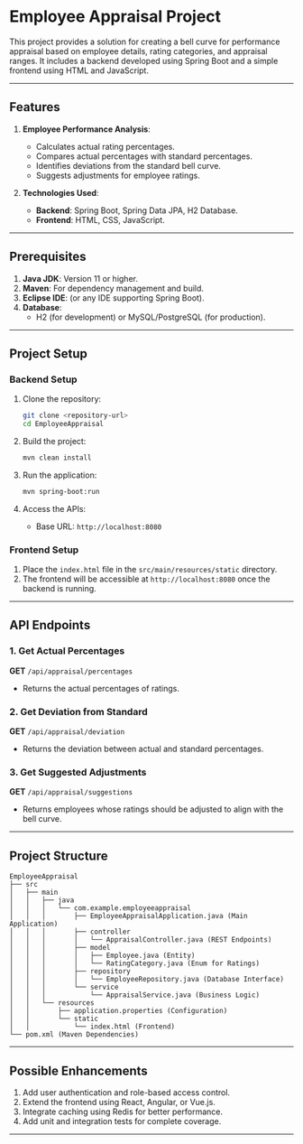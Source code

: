 # Employee Appraisal Project

This project provides a solution for creating a bell curve for performance appraisal based on employee details, rating categories, and appraisal ranges. It includes a backend developed using Spring Boot and a simple frontend using HTML and JavaScript.

---

## Features

1. **Employee Performance Analysis**:
   - Calculates actual rating percentages.
   - Compares actual percentages with standard percentages.
   - Identifies deviations from the standard bell curve.
   - Suggests adjustments for employee ratings.

2. **Technologies Used**:
   - **Backend**: Spring Boot, Spring Data JPA, H2 Database.
   - **Frontend**: HTML, CSS, JavaScript.

---

## Prerequisites

1. **Java JDK**: Version 11 or higher.
2. **Maven**: For dependency management and build.
3. **Eclipse IDE**: (or any IDE supporting Spring Boot).
4. **Database**:
   - H2 (for development) or MySQL/PostgreSQL (for production).

---

## Project Setup

### Backend Setup

1. Clone the repository:
   ```bash
   git clone <repository-url>
   cd EmployeeAppraisal
   ```

2. Build the project:
   ```bash
   mvn clean install
   ```

3. Run the application:
   ```bash
   mvn spring-boot:run
   ```

4. Access the APIs:
   - Base URL: `http://localhost:8080`

### Frontend Setup

1. Place the `index.html` file in the `src/main/resources/static` directory.
2. The frontend will be accessible at `http://localhost:8080` once the backend is running.

---

## API Endpoints

### 1. Get Actual Percentages
**GET** `/api/appraisal/percentages`
- Returns the actual percentages of ratings.

### 2. Get Deviation from Standard
**GET** `/api/appraisal/deviation`
- Returns the deviation between actual and standard percentages.

### 3. Get Suggested Adjustments
**GET** `/api/appraisal/suggestions`
- Returns employees whose ratings should be adjusted to align with the bell curve.

---


## Project Structure

```
EmployeeAppraisal
├── src
│   ├── main
│   │   ├── java
│   │   │   └── com.example.employeeappraisal
│   │   │       ├── EmployeeAppraisalApplication.java (Main Application)
│   │   │       ├── controller
│   │   │       │   └── AppraisalController.java (REST Endpoints)
│   │   │       ├── model
│   │   │       │   ├── Employee.java (Entity)
│   │   │       │   └── RatingCategory.java (Enum for Ratings)
│   │   │       ├── repository
│   │   │       │   └── EmployeeRepository.java (Database Interface)
│   │   │       └── service
│   │   │           └── AppraisalService.java (Business Logic)
│   │   └── resources
│   │       ├── application.properties (Configuration)
│   │       └── static
│   │           └── index.html (Frontend)
└── pom.xml (Maven Dependencies)
```

---

## Possible Enhancements

1. Add user authentication and role-based access control.
2. Extend the frontend using React, Angular, or Vue.js.
3. Integrate caching using Redis for better performance.
4. Add unit and integration tests for complete coverage.

---

